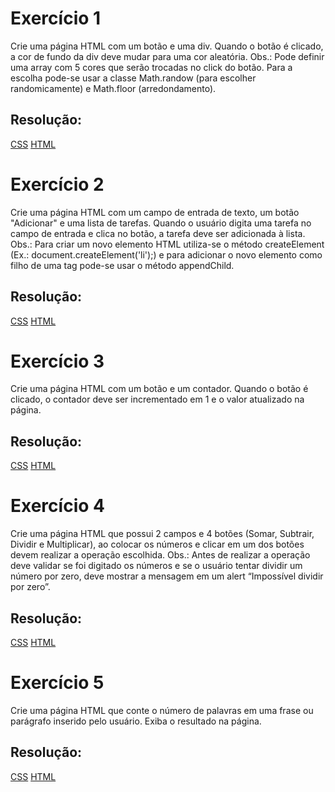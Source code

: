 # Exercício 1

Crie uma página HTML com um botão e uma div. Quando o botão é clicado, a cor de fundo da div deve mudar para uma cor aleatória. Obs.: Pode definir uma array com 5 cores que serão trocadas no click do botão. Para a escolha pode-se usar a classe Math.randow (para escolher randomicamente) e Math.floor (arredondamento).

## Resolução: 
[CSS](https://github.com/thaisconto/Curso-ADS/blob/main/JavaScript_Web/Listas/Lista8/exercicio1.css)
[HTML](https://github.com/thaisconto/Curso-ADS/blob/main/JavaScript_Web/Listas/Lista8/exercicio1.html)

# Exercício 2

Crie uma página HTML com um campo de entrada de texto, um botão "Adicionar" e uma lista de tarefas. Quando o usuário digita uma tarefa no campo de entrada e clica no botão, a tarefa deve ser adicionada à lista.
Obs.: Para criar um novo elemento HTML utiliza-se o método createElement (Ex.: document.createElement('li');) e para adicionar o novo elemento como filho de uma tag pode-se usar o método appendChild.

## Resolução: 
[CSS](https://github.com/thaisconto/Curso-ADS/blob/main/JavaScript_Web/Listas/Lista8/exercicio2.css)
[HTML](https://github.com/thaisconto/Curso-ADS/blob/main/JavaScript_Web/Listas/Lista8/exercicio2.html)

# Exercício 3

Crie uma página HTML com um botão e um contador. Quando o botão é clicado, o contador deve ser incrementado em 1 e o valor atualizado na página.

## Resolução: 
[CSS](https://github.com/thaisconto/Curso-ADS/blob/main/JavaScript_Web/Listas/Lista8/exercicio3.css)
[HTML](https://github.com/thaisconto/Curso-ADS/blob/main/JavaScript_Web/Listas/Lista8/exercicio3.html)

# Exercício 4

Crie uma página HTML que possui 2 campos e 4 botões (Somar, Subtrair, Dividir e Multiplicar), ao colocar os números e clicar em um dos botões devem realizar a operação escolhida. Obs.: Antes de realizar a operação deve validar se foi digitado os números e se o usuário tentar dividir um número por zero, deve mostrar a mensagem em um alert “Impossível dividir por zero”.

## Resolução: 
[CSS](https://github.com/thaisconto/Curso-ADS/blob/main/JavaScript_Web/Listas/Lista8/exercicio4.css)
[HTML](https://github.com/thaisconto/Curso-ADS/blob/main/JavaScript_Web/Listas/Lista8/exercicio4.html)

# Exercício 5

Crie uma página HTML que conte o número de palavras em uma frase ou parágrafo inserido pelo usuário. Exiba o resultado na página.

## Resolução: 
[CSS](https://github.com/thaisconto/Curso-ADS/blob/main/JavaScript_Web/Listas/Lista8/exercicio5.css)
[HTML](https://github.com/thaisconto/Curso-ADS/blob/main/JavaScript_Web/Listas/Lista8/exercicio5.html)

